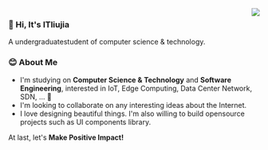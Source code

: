 
<a href="#">
  <img align="right" src="https://github-readme-stats.vercel.app/api?username=itliujia&hide_title=true&hide_border=true&show_icons=true&include_all_commits=true&line_height=21&bg_color=ffffff&theme=graywhite&locale=en">
</a>

### 👋 Hi, It's ITliujia 
A undergraduatestudent of computer science & technology.
 
### 😊 About Me
- I'm studying on **Computer Science & Technology** and **Software Engineering**, interested in IoT, Edge Computing, Data Center Network, SDN, ... 🔭
- I'm looking to collaborate on any interesting ideas about the Internet.
- I love designing beautiful things. I'm also willing to build opensource projects such as UI components library.

At last, let's **Make Positive Impact!** 
